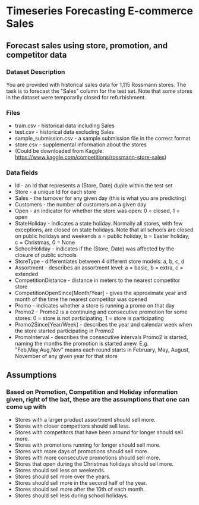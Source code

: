 # Timeseries Forecasting E-commerce Sales
## Forecast sales using store, promotion, and competitor data
### Dataset Description
You are provided with historical sales data for 1,115 Rossmann stores. The task is to forecast the "Sales" column for the test set.
Note that some stores in the dataset were temporarily closed for refurbishment.
### Files
- train.csv - historical data including Sales
- test.csv - historical data excluding Sales
- sample_submission.csv - a sample submission file in the correct format
- store.csv - supplemental information about the stores
- (Could be downloaded from Kaggle: https://www.kaggle.com/competitions/rossmann-store-sales)
### Data fields
- Id - an Id that represents a (Store, Date) duple within the test set
- Store - a unique Id for each store
- Sales - the turnover for any given day (this is what you are predicting)
- Customers - the number of customers on a given day
- Open - an indicator for whether the store was open: 0 = closed, 1 = open
- StateHoliday - indicates a state holiday. Normally all stores, with few exceptions, are closed on state holidays. Note that all schools are closed on public holidays and
                 weekends a = public holiday, b = Easter holiday, c = Christmas, 0 = None
- SchoolHoliday - indicates if the (Store, Date) was affected by the closure of public schools
- StoreType - differentiates between 4 different store models: a, b, c, d
- Assortment - describes an assortment level: a = basic, b = extra, c = extended
- CompetitionDistance - distance in meters to the nearest competitor store
- CompetitionOpenSince[Month/Year] - gives the approximate year and month of the time the nearest competitor was opened
- Promo - indicates whether a store is running a promo on that day
- Promo2 - Promo2 is a continuing and consecutive promotion for some stores: 0 = store is not participating, 1 = store is participating
- Promo2Since[Year/Week] - describes the year and calendar week when the store started participating in Promo2
- PromoInterval - describes the consecutive intervals Promo2 is started, naming the months the promotion is started anew. E.g. "Feb,May,Aug,Nov" means each round starts in
                  February, May, August, November of any given year for that store
## Assumptions
### Based on Promotion, Competition and Holiday information given, right of the bat, these are the assumptions that one can come up with
- Stores with a larger product assortment should sell more.
- Stores with closer competitors should sell less.
- Stores with competitors that have been around for longer should sell more.
- Stores with promotions running for longer should sell more.
- Stores with more days of promotions should sell more.
- Stores with more consecutive promotions should sell more.
- Stores that open during the Christmas holidays should sell more.
- Stores should sell less on weekends.
- Stores should sell more over the years.
- Stores should sell more in the second half of the year.
- Stores should sell more after the 10th of each month.
- Stores should sell less during school holidays.


